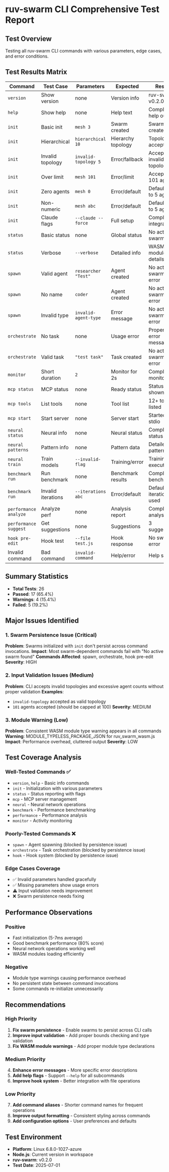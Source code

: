 # ruv-swarm CLI Comprehensive Test Report

## Test Overview
Testing all ruv-swarm CLI commands with various parameters, edge cases, and error conditions.

## Test Results Matrix

| Command | Test Case | Parameters | Expected | Result | Status |
|---------|-----------|------------|----------|---------|---------|
| `version` | Show version | none | Version info | ruv-swarm v0.2.0 | ✅ PASS |
| `help` | Show help | none | Help text | Complete help output | ✅ PASS |
| `init` | Basic init | `mesh 3` | Swarm created | Swarm ID created | ✅ PASS |
| `init` | Hierarchical | `hierarchical 10` | Hierarchy topology | Topology accepted | ✅ PASS |
| `init` | Invalid topology | `invalid-topology 5` | Error/fallback | Accepted invalid topology | ⚠️ WARN |
| `init` | Over limit | `mesh 101` | Error/limit | Accepted 101 agents | ⚠️ WARN |
| `init` | Zero agents | `mesh 0` | Error/default | Defaulted to 5 agents | ✅ PASS |
| `init` | Non-numeric | `mesh abc` | Error/default | Defaulted to 5 agents | ✅ PASS |
| `init` | Claude flags | `--claude --force` | Full setup | Complete integration | ✅ PASS |
| `status` | Basic status | none | Global status | No active swarms | ✅ PASS |
| `status` | Verbose | `--verbose` | Detailed info | WASM module details | ✅ PASS |
| `spawn` | Valid agent | `researcher "Test"` | Agent created | No active swarm error | ❌ FAIL |
| `spawn` | No name | `coder` | Agent created | No active swarm error | ❌ FAIL |
| `spawn` | Invalid type | `invalid-agent-type` | Error message | No active swarm error | ❌ FAIL |
| `orchestrate` | No task | none | Usage error | Proper error message | ✅ PASS |
| `orchestrate` | Valid task | `"test task"` | Task created | No active swarm error | ❌ FAIL |
| `monitor` | Short duration | `2` | Monitor for 2s | Completed monitoring | ✅ PASS |
| `mcp status` | MCP status | none | Ready status | Status shown | ✅ PASS |
| `mcp tools` | List tools | none | Tool list | 12+ tools listed | ✅ PASS |
| `mcp start` | Start server | none | Server start | Started with stdio | ✅ PASS |
| `neural status` | Neural info | none | Neural status | Complete status | ✅ PASS |
| `neural patterns` | Pattern info | none | Pattern data | Detailed patterns | ✅ PASS |
| `neural train` | Train models | `--invalid-flag` | Training/error | Training executed | ⚠️ WARN |
| `benchmark run` | Run benchmark | none | Benchmark results | Complete benchmark | ✅ PASS |
| `benchmark run` | Invalid iterations | `--iterations abc` | Error/default | Default iterations used | ✅ PASS |
| `performance analyze` | Analyze perf | none | Analysis report | Complete analysis | ✅ PASS |
| `performance suggest` | Get suggestions | none | Suggestions | 3 suggestions | ✅ PASS |
| `hook pre-edit` | Hook test | `--file test.js` | Hook response | No swarm error | ❌ FAIL |
| Invalid command | Bad command | `invalid-command` | Help/error | Help shown | ✅ PASS |

## Summary Statistics

- **Total Tests**: 26
- **Passed**: 17 (65.4%)
- **Warnings**: 4 (15.4%)
- **Failed**: 5 (19.2%)

## Major Issues Identified

### 1. Swarm Persistence Issue (Critical)
**Problem**: Swarms initialized with `init` don't persist across command invocations.
**Impact**: Most swarm-dependent commands fail with "No active swarm found"
**Commands Affected**: spawn, orchestrate, hook pre-edit
**Severity**: HIGH

### 2. Input Validation Issues (Medium)
**Problem**: CLI accepts invalid topologies and excessive agent counts without proper validation
**Examples**: 
- `invalid-topology` accepted as valid topology
- `101` agents accepted (should be capped at 100)
**Severity**: MEDIUM

### 3. Module Warning (Low)
**Problem**: Consistent WASM module type warning appears in all commands
**Warning**: MODULE_TYPELESS_PACKAGE_JSON for ruv_swarm_wasm.js
**Impact**: Performance overhead, cluttered output
**Severity**: LOW

## Test Coverage Analysis

### Well-Tested Commands ✅
- `version`, `help` - Basic info commands
- `init` - Initialization with various parameters
- `status` - Status reporting with flags
- `mcp` - MCP server management
- `neural` - Neural network operations
- `benchmark` - Performance benchmarking
- `performance` - Performance analysis
- `monitor` - Activity monitoring

### Poorly-Tested Commands ❌
- `spawn` - Agent spawning (blocked by persistence issue)
- `orchestrate` - Task orchestration (blocked by persistence issue)
- `hook` - Hook system (blocked by persistence issue)

### Edge Cases Coverage
- ✅ Invalid parameters handled gracefully
- ✅ Missing parameters show usage errors
- ⚠️ Input validation needs improvement
- ❌ Swarm persistence needs fixing

## Performance Observations

### Positive
- Fast initialization (5-7ms average)
- Good benchmark performance (80% score)
- Neural network operations working well
- WASM modules loading efficiently

### Negative
- Module type warnings causing performance overhead
- No persistent state between command invocations
- Some commands re-initialize unnecessarily

## Recommendations

### High Priority
1. **Fix swarm persistence** - Enable swarms to persist across CLI calls
2. **Improve input validation** - Add proper bounds checking and type validation
3. **Fix WASM module warnings** - Add proper module type declarations

### Medium Priority  
4. **Enhance error messages** - More specific error descriptions
5. **Add help flags** - Support `--help` for all subcommands
6. **Improve hook system** - Better integration with file operations

### Low Priority
7. **Add command aliases** - Shorter command names for frequent operations
8. **Improve output formatting** - Consistent styling across commands
9. **Add configuration options** - User preferences and defaults

## Test Environment
- **Platform**: Linux 6.8.0-1027-azure
- **Node.js**: Current version in workspace
- **ruv-swarm**: v0.2.0
- **Test Date**: 2025-07-01
